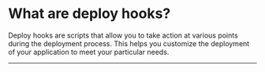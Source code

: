 <!-- usedin: [ _legacy_docker/deployment] - post: -->


# What are deploy hooks?

Deploy hooks are scripts that allow you to take action at various points during the deployment process. This helps you customize the deployment of your application to meet your particular needs.

* * *

